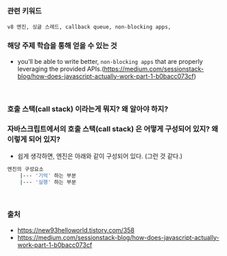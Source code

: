 


### 관련 키워드 
```
v8 엔진, 싱글 스레드, callback queue, non-blocking apps, 
```

### 해당 주제 학습을 통해 얻을 수 있는 것 
-  you’ll be able to write better, `non-blocking apps` that are properly leveraging the provided APIs.(https://medium.com/sessionstack-blog/how-does-javascript-actually-work-part-1-b0bacc073cf)



<br />

### 호출 스택(call stack) 이라는게 뭐지? 왜 알아야 하지? 




### 자바스크립트에서의 호출 스택(call stack) 은 어떻게 구성되어 있지? 왜 이렇게 되어 있지? 



- 쉽게 생각하면, 엔진은 아래와 같이 구성되어 있다. (그런 것 같다.)
```BASH
엔진의 구성요소 
    |--- '기억' 하는 부분 
    |--- '실행' 하는 부분
```






<br />

### 출처 
- https://new93helloworld.tistory.com/358
- https://medium.com/sessionstack-blog/how-does-javascript-actually-work-part-1-b0bacc073cf